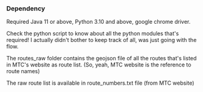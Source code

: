 ### Dependency

Required Java 11 or above, Python 3.10 and above, google chrome driver.

Check the python script to know about all the python modules that's required! I actually didn't bother to keep track of all, was just going with the flow.

The routes_raw folder contains the geojson file of all the routes that's listed in MTC's website as route list. (So, yeah, MTC website is the reference to route names)

The raw route list is available in route_numbers.txt file (from MTC website)

